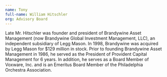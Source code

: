 ```yaml
---
name: Tony
full-name: William Hitschler
org: Advisory Board
---
```


Late Mr. Hitschler was founder and president of Brandywine Asset Management (now Brandywine Global Investment Management, LLC), an independent subsidiary of Legg Mason. In 1998, Brandywine was acquired by Legg Mason for $129 million in stock. Prior to founding Brandywine Asset Management in 1986, he served as the President of Provident Capital Management for 6 years. In addition, he serves as a Board Member of Voxware, Inc. and is an Emeritus Board Member of the Philadelphia Orchestra Association.
